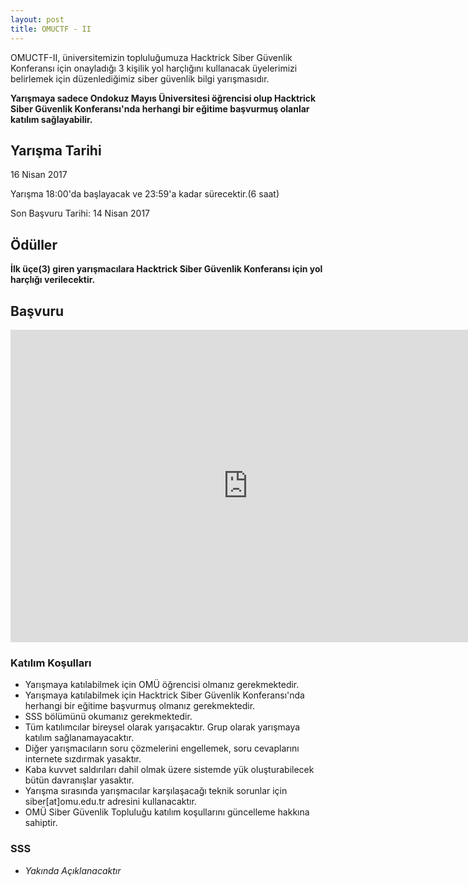 ```yaml
---
layout: post
title: OMUCTF - II
---
```


OMUCTF-II, üniversitemizin topluluğumuza Hacktrick Siber Güvenlik Konferansı için onayladığı 3 kişilik yol harçlığını kullanacak üyelerimizi belirlemek için düzenlediğimiz siber güvenlik bilgi yarışmasıdır.

**Yarışmaya sadece Ondokuz Mayıs Üniversitesi öğrencisi olup Hacktrick Siber Güvenlik Konferansı'nda herhangi bir eğitime başvurmuş olanlar katılım sağlayabilir.**


## Yarışma Tarihi

16 Nisan 2017 

Yarışma 18:00'da başlayacak ve 23:59'a kadar sürecektir.(6 saat)

Son Başvuru Tarihi: 14 Nisan 2017

## Ödüller

**İlk üçe(3) giren yarışmacılara Hacktrick Siber Güvenlik Konferansı için yol harçlığı verilecektir.**

## Başvuru
<iframe src="https://docs.google.com/forms/d/e/1FAIpQLSdLsOaaa6aUc2jRNaWCP5zjgOn_Nie5-SWuu1VQsMFDUnsUgA/viewform?embedded=true" width="760" height="500" frameborder="0" marginheight="0" marginwidth="0">Loading...</iframe>


### Katılım Koşulları

* Yarışmaya katılabilmek için OMÜ öğrencisi olmanız gerekmektedir.
* Yarışmaya katılabilmek için Hacktrick Siber Güvenlik Konferansı'nda herhangi bir eğitime başvurmuş olmanız gerekmektedir.
* SSS bölümünü okumanız gerekmektedir.
* Tüm katılımcılar bireysel olarak yarışacaktır. Grup olarak yarışmaya katılım sağlanamayacaktır.
* Diğer yarışmacıların soru çözmelerini engellemek, soru cevaplarını internete sızdırmak yasaktır.
* Kaba kuvvet saldırıları dahil olmak üzere sistemde yük oluşturabilecek bütün davranışlar yasaktır.
* Yarışma sırasında yarışmacılar karşılaşacağı teknik sorunlar için siber[at]omu.edu.tr adresini kullanacaktır.
* OMÜ Siber Güvenlik Topluluğu katılım koşullarını güncelleme hakkına sahiptir.


### SSS

* _Yakında Açıklanacaktır_
